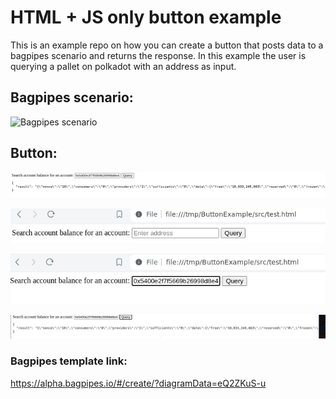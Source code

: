 # HTML + JS only button example

This is an example repo on how you can create a button that posts data to a bagpipes scenario and returns the response. In this example the user is querying a pallet on polkadot with an address as input. 

## Bagpipes scenario:
![Bagpipes scenario](/bps.png)


## Button: 
![](/images/0.png)

![](/images/1.png)

![](/images/2.png)

![](/images/3.png)

### Bagpipes template link:
https://alpha.bagpipes.io/#/create/?diagramData=eQ2ZKuS-u 


